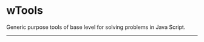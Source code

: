 # wTools

Generic purpose tools of base level for solving problems in Java Script.

_ _ _ _ _ _





































































